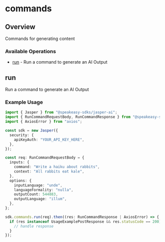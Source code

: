 # commands

## Overview

Commands for generating content

### Available Operations

* [run](#run) - Run a command to generate an AI Output

## run

Run a command to generate an AI Output

### Example Usage

```typescript
import { Jasper } from "@speakeasy-sdks/jasper-ai";
import { RunCommandRequestBody, RunCommandResponse } from "@speakeasy-sdks/jasper-ai/dist/sdk/models/operations";
import { AxiosError } from "axios";

const sdk = new Jasper({
  security: {
    apiKeyAuth: "YOUR_API_KEY_HERE",
  },
});

const req: RunCommandRequestBody = {
  inputs: {
    command: "Write a haiku about rabbits",
    context: "All rabbits eat kale",
  },
  options: {
    inputLanguage: "unde",
    languageFormality: "nulla",
    outputCount: 544883,
    outputLanguage: "illum",
  },
};

sdk.commands.run(req).then((res: RunCommandResponse | AxiosError) => {
  if (res instanceof UsageExamplePostResponse && res.statusCode == 200) {
    // handle response
  }
});
```
